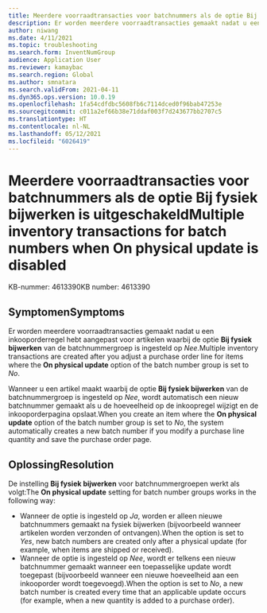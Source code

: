 ```yaml
---
title: Meerdere voorraadtransacties voor batchnummers als de optie Bij fysiek bijwerken is uitgeschakeld
description: Er worden meerdere voorraadtransacties gemaakt nadat u een inkooporderregel hebt aangepast voor artikelen waarbij de optie Bij fysiek bijwerken van de batchnummergroep is ingesteld op Nee.
author: niwang
ms.date: 4/11/2021
ms.topic: troubleshooting
ms.search.form: InventNumGroup
audience: Application User
ms.reviewer: kamaybac
ms.search.region: Global
ms.author: smnatara
ms.search.validFrom: 2021-04-11
ms.dyn365.ops.version: 10.0.19
ms.openlocfilehash: 1fa54cdfdbc5608fb6c7114dced0f96bab47253e
ms.sourcegitcommit: c011a2ef66b38e71ddaf003f7d243677bb2707c5
ms.translationtype: HT
ms.contentlocale: nl-NL
ms.lasthandoff: 05/12/2021
ms.locfileid: "6026419"
---
```

# <a name="multiple-inventory-transactions-for-batch-numbers-when-on-physical-update-is-disabled"></a><span data-ttu-id="4d8f7-103">Meerdere voorraadtransacties voor batchnummers als de optie Bij fysiek bijwerken is uitgeschakeld</span><span class="sxs-lookup"><span data-stu-id="4d8f7-103">Multiple inventory transactions for batch numbers when On physical update is disabled</span></span>

<span data-ttu-id="4d8f7-104">KB-nummer: 4613390</span><span class="sxs-lookup"><span data-stu-id="4d8f7-104">KB number: 4613390</span></span>

## <a name="symptoms"></a><span data-ttu-id="4d8f7-105">Symptomen</span><span class="sxs-lookup"><span data-stu-id="4d8f7-105">Symptoms</span></span>

<span data-ttu-id="4d8f7-106">Er worden meerdere voorraadtransacties gemaakt nadat u een inkooporderregel hebt aangepast voor artikelen waarbij de optie **Bij fysiek bijwerken** van de batchnummergroep is ingesteld op *Nee*.</span><span class="sxs-lookup"><span data-stu-id="4d8f7-106">Multiple inventory transactions are created after you adjust a purchase order line for items where the **On physical update** option of the batch number group is set to *No*.</span></span>

<span data-ttu-id="4d8f7-107">Wanneer u een artikel maakt waarbij de optie **Bij fysiek bijwerken** van de batchnummergroep is ingesteld op *Nee*, wordt automatisch een nieuw batchnummer gemaakt als u de hoeveelheid op de inkoopregel wijzigt en de inkooporderpagina opslaat.</span><span class="sxs-lookup"><span data-stu-id="4d8f7-107">When you create an item where the **On physical update** option of the batch number group is set to *No*, the system automatically creates a new batch number if you modify a purchase line quantity and save the purchase order page.</span></span>

## <a name="resolution"></a><span data-ttu-id="4d8f7-108">Oplossing</span><span class="sxs-lookup"><span data-stu-id="4d8f7-108">Resolution</span></span>

<span data-ttu-id="4d8f7-109">De instelling **Bij fysiek bijwerken** voor batchnummergroepen werkt als volgt:</span><span class="sxs-lookup"><span data-stu-id="4d8f7-109">The **On physical update** setting for batch number groups works in the following way:</span></span>

- <span data-ttu-id="4d8f7-110">Wanneer de optie is ingesteld op *Ja*, worden er alleen nieuwe batchnummers gemaakt na fysiek bijwerken (bijvoorbeeld wanneer artikelen worden verzonden of ontvangen).</span><span class="sxs-lookup"><span data-stu-id="4d8f7-110">When the option is set to *Yes*, new batch numbers are created only after a physical update (for example, when items are shipped or received).</span></span>
- <span data-ttu-id="4d8f7-111">Wanneer de optie is ingesteld op *Nee*, wordt er telkens een nieuw batchnummer gemaakt wanneer een toepasselijke update wordt toegepast (bijvoorbeeld wanneer een nieuwe hoeveelheid aan een inkooporder wordt toegevoegd).</span><span class="sxs-lookup"><span data-stu-id="4d8f7-111">When the option is set to *No*, a new batch number is created every time that an applicable update occurs (for example, when a new quantity is added to a purchase order).</span></span>
